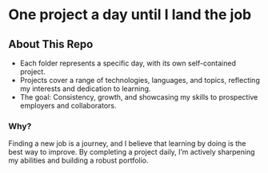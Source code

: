 # One project a day until I land the job 

## About This Repo
- Each folder represents a specific day, with its own self-contained project.
- Projects cover a range of technologies, languages, and topics, reflecting my interests and dedication to learning.
- The goal: Consistency, growth, and showcasing my skills to prospective employers and collaborators.

### Why?
Finding a new job is a journey, and I believe that learning by doing is the best way to improve. By completing a project daily, I’m actively sharpening my abilities and building a robust portfolio.